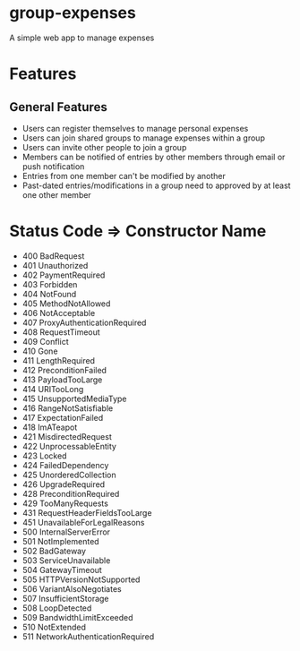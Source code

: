# group-expenses
A simple web app to manage expenses

# Features
## General Features
+ Users can register themselves to manage personal expenses
+ Users can join shared groups to manage expenses within a group
+ Users can invite other people to join a group
+ Members can be notified of entries by other members through email or push notification
+ Entries from one member can't be modified by another
+ Past-dated entries/modifications in a group need to approved by at least one other member

# Status Code => Constructor Name
- 400	BadRequest
- 401	Unauthorized
- 402	PaymentRequired
- 403	Forbidden
- 404	NotFound
- 405	MethodNotAllowed
- 406	NotAcceptable
- 407	ProxyAuthenticationRequired
- 408	RequestTimeout
- 409	Conflict
- 410	Gone
- 411	LengthRequired
- 412	PreconditionFailed
- 413	PayloadTooLarge
- 414	URITooLong
- 415	UnsupportedMediaType
- 416	RangeNotSatisfiable
- 417	ExpectationFailed
- 418	ImATeapot
- 421	MisdirectedRequest
- 422	UnprocessableEntity
- 423	Locked
- 424	FailedDependency
- 425	UnorderedCollection
- 426	UpgradeRequired
- 428	PreconditionRequired
- 429	TooManyRequests
- 431	RequestHeaderFieldsTooLarge
- 451	UnavailableForLegalReasons
- 500	InternalServerError
- 501	NotImplemented
- 502	BadGateway
- 503	ServiceUnavailable
- 504	GatewayTimeout
- 505	HTTPVersionNotSupported
- 506	VariantAlsoNegotiates
- 507	InsufficientStorage
- 508	LoopDetected
- 509	BandwidthLimitExceeded
- 510	NotExtended
- 511	NetworkAuthenticationRequired
